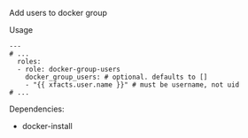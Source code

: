 Add users to docker group

Usage
```
---
# ...
  roles:
  - role: docker-group-users
    docker_group_users: # optional. defaults to []
    - "{{ xfacts.user.name }}" # must be username, not uid
# ...
```

Dependencies:
- docker-install
